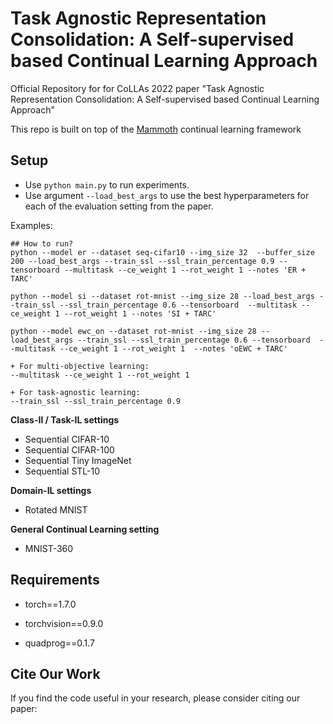 # Task Agnostic Representation Consolidation: A Self-supervised based Continual Learning Approach 
Official Repository for for CoLLAs 2022 paper "Task Agnostic Representation Consolidation: A Self-supervised based Continual Learning Approach"

This repo is built on top of the [Mammoth](https://github.com/aimagelab/mammoth) continual learning framework

## Setup

+ Use `python main.py` to run experiments.
+ Use argument `--load_best_args` to use the best hyperparameters for each of the evaluation setting from the paper.

 Examples:
    
    ## How to run?
    python --model er --dataset seq-cifar10 --img_size 32  --buffer_size 200 --load_best_args --train_ssl --ssl_train_percentage 0.9 --tensorboard --multitask --ce_weight 1 --rot_weight 1 --notes 'ER + TARC'

    python --model si --dataset rot-mnist --img_size 28 --load_best_args --train_ssl --ssl_train_percentage 0.6 --tensorboard  --multitask --ce_weight 1 --rot_weight 1 --notes 'SI + TARC'

    python --model ewc_on --dataset rot-mnist --img_size 28 --load_best_args --train_ssl --ssl_train_percentage 0.6 --tensorboard  --multitask --ce_weight 1 --rot_weight 1  --notes 'oEWC + TARC'
 
    + For multi-objective learning:
    --multitask --ce_weight 1 --rot_weight 1
 
    + For task-agnostic learning:
    --train_ssl --ssl_train_percentage 0.9
    
    

**Class-Il / Task-IL settings**

+ Sequential CIFAR-10
+ Sequential CIFAR-100
+ Sequential Tiny ImageNet
+ Sequential STL-10

**Domain-IL settings**

+ Rotated MNIST

**General Continual Learning setting**

+ MNIST-360

## Requirements

- torch==1.7.0

- torchvision==0.9.0 

- quadprog==0.1.7


## Cite Our Work

If you find the code useful in your research, please consider citing our paper:

